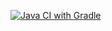 [![Java CI with Gradle](https://github.com/Kvini4ka/TestCard/actions/workflows/gradle.yml/badge.svg)](https://github.com/Kvini4ka/TestCard/actions/workflows/gradle.yml)
